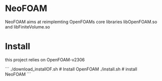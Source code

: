 # NeoFOAM

NeoFOAM aims at reimplemting OpenFOAMs core libraries libOpenFOAM.so and libFiniteVolume.so

# Install 

this project relies on OpenFOAM-v2306 

´´´
./download_installOF.sh # Install OpenFOAM
./install.sh # install NeoFOAM
´´´
